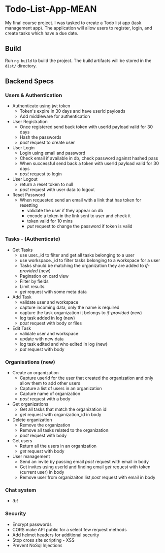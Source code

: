 # Todo-List-App-MEAN

My final course project. I was tasked to create a Todo list app (task management app). The application will allow users to register, login, and create tasks which have a due date.

## Build

Run `ng build` to build the project. The build artifacts will be stored in the `dist/` directory.

## Backend Specs

### Users & Authentication

- Authenticate using jwt token
  - Token's expire in 30 days and have userId payloads
  - Add middleware for authentication
- User Registration
  - Once registered send back token with userId payload valid for 30 days
  - Hash the passwords
  - _post_ request to create user
- User Login
  - Login using email and password
  - Check email if available in db, check password against hashed pass
  - When successful send back a token with userId payload valid for 30 days
  - _post_ request to login
- User Logout
  - return a reset token to null
  - _post_ request with user data to logout
- Reset Password
  - When requested send an email with a link that has token for resetting
    - validate the user if they appear on db
    - encode a token in the link sent to user and check it
    - token valid for 10 mins
    - _put_ request to change the password if token is valid

### Tasks - (Authenticate)

- Get Tasks
  - use user.\_id to filter and get all tasks belonging to a user
  - use workspace.\_id to filter tasks belonging to a workspace for a user
  - Tasks should be matching the organization they are added to _if-provided_ (new)
  - Pagination on card view
  - Filter by fields
  - Limit results
  - _get_ request with some meta data
- Add Task
  - validate user and workspace
  - capture incoming data, only the name is required
  - capture the task organization it belongs to _if-provided_ (new)
  - log task added in log (new)
  - _post_ request with body or files
- Edit Task
  - validate user and workspace
  - update with new data
  - log task edited and who edited in log (new)
  - _put_ request with body

### Organisations (new)

- Create an organization
  - Capture userId for the user that created the organization and only allow them to add other users
  - Capture a list of users in an organization
  - Capture name of organization
  - _post_ request with a body
- Get organizations
  - Get all tasks that match the organization id
  - _get_ request with organization_id in body
- Delete organization
  - Remove the organization
  - Remove all tasks related to the organization
  - _post_ request with body
- Get users
  - Return all the users in an organization
  - _get_ request with body
- User management
  - Send an invite by passing email _post_ request with email in body
  - Get invites using userId and finding email _get_ request with token (current user) in body
  - Remove user from organizaiton list _post_ request with email in body

### Chat system

- _tbt_

### Security

- Encrypt passwords
- CORS make API public for a select few request methods
- Add helmet headers for additional security
- Stop cross site scripting - XSS
- Prevent NoSql Injections
